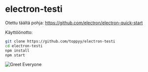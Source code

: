 # electron-testi

Otettu täältä pohja:
 https://github.com/electron/electron-quick-start


Käyttöönotto:

```bash
git clone https://github.com/toppyy/electron-testi
cd electron-testi
npm install
npm start
```

![Greet Everyone](https://github.com/toppyy/electron-testi/workflows/Greet%20Everyone/badge.svg)